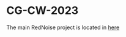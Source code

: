 # CG-CW-2023

The main RedNoise project is located in [here](https://github.com/MathsPsychopath/CG-CW-2023/tree/main/Week1/extras/RedNoise)
